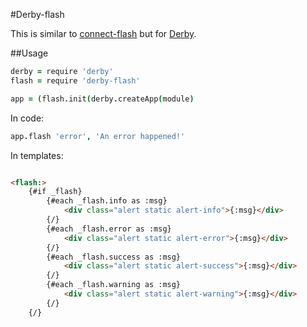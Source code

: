 #Derby-flash

This is similar to [connect-flash](https://github.com/jaredhanson/connect-flash) but for [Derby](http://derby.js). 

##Usage

```coffeescript
derby = require 'derby'
flash = require 'derby-flash'

app = (flash.init(derby.createApp(module)

```

In code:

```coffeescript
app.flash 'error', 'An error happened!'
```

In templates:

```html

<flash:>
    {#if _flash}
        {#each _flash.info as :msg}
            <div class="alert static alert-info">{:msg}</div>
        {/}
        {#each _flash.error as :msg}
            <div class="alert static alert-error">{:msg}</div>
        {/}
        {#each _flash.success as :msg}
            <div class="alert static alert-success">{:msg}</div>
        {/}
        {#each _flash.warning as :msg}
            <div class="alert static alert-warning">{:msg}</div>
        {/}
    {/}

```